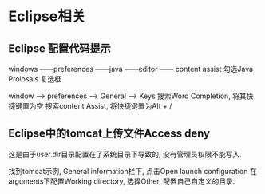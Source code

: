 # Eclipse相关

## Eclipse 配置代码提示

windows ——preferences ——java ——editor —— content assist
勾选Java Prolosals 复选框

window --> preferences --> General --> Keys
搜索Word Completion, 将其快捷键置为空
搜索content Assist, 将快捷键置为Alt + /

## Eclipse中的tomcat上传文件Access deny

这是由于user.dir目录配置在了系统目录下导致的, 没有管理员权限不能写入.

找到tomcat示例, General information栏下, 点击Open launch configuration
在arguments下配置Working directory, 选择Other, 配置自己自定义的目录.